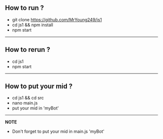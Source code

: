 How to run ?
------
- git clone https://github.com/MrYoung249/js1
- cd js1 && npm install
- npm start
-----
How to rerun ?
------
- cd js1
- npm start
-----
How to put your mid ?
------
- cd js1 && cd src
- nano main.js
- put your mid in 'myBot'
----
**NOTE** 
- Don't forget to put your mid in main.js 'myBot'
